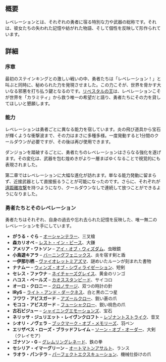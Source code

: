 <!-- title: レベレーション -->

<!-- quote: その力は、忘れ去られた記憶のように彼女たちに訪れた。 -->

<!-- chapters: -1 -->

<!-- images: (Revelations' Appearance Overview #1), (Revelations' Appearance Overview #2), (Revelations' Power Overview) --->

<!-- model: false -->

## 概要

レベレーションとは、それぞれの勇者に宿る特別な力や武器の総称です。それは、彼女たちの失われた記憶や紡がれた物語、そして個性を反映して形作られています。

## 詳細

### 序章

最初のステインキングとの激しい戦いの中、勇者たちは「レベレーション！」と叫ぶと同時に、秘められた力を発現させました。この力こそが、世界を脅かす大いなる邪悪を打ち払う鍵となるのです。[リベスタルの王](#entry:outsider-entry)は、レベレーションこそが世界を「カラミティ」から救う唯一の希望だと語り、勇者たちにその力を貸してほしいと懇願します。

### 能力

レベレーションは勇者ごとに異なる能力を宿しています。炎の飛び道具から宝石が輝くような衝撃波まで、その力はまさに多種多様。一度発動すると1分間のクールダウンが必要ですが、その後は再び使用できます。

ダンジョンを踏破するごとに、勇者たちのレベレーションはさらなる強化を遂げます。その変化は、武器を包む煌めきがより一層まばゆくなることで視覚的にも表現されました。

第二章ではレベレーションに大幅な進化が訪れます。単なる能力発動に留まらず、近接武器として直接振るうことが可能になったのです。さらに、それぞれが[遠距離攻撃](https://www.youtube.com/live/zCWoxMbOZPk?si=xESfWS16pd6-LjUN&t=6606)を持つようになり、クールダウンなしで連続して放つことができるようになりました。

### 勇者たちとそのレベレーション

勇者たちはそれぞれ、自身の過去や忘れ去られた記憶を反映した、唯一無二のレベレーションを手にしています。

-   **がうる・ぐら** – [オーシャンテラー](#entry:oceanic-terror-entry)、三叉槍
-   **森カリオペ** – [レスト・イン・ピース](#entry:rest-in-peace-entry)、大鎌
-   **アメリア・ワトソン** – [アイ・オブ・ウィズダム](#entry:eye-of-wisdom-entry)、虫眼鏡
-   **小鳥遊キアラ** – [バーニングフェニックス](#entry:burning-phoenix-entry)、炎を宿す剣と盾
-   **一伊那尓栖** – [ヴァイオレットミアズマ](#entry:violet-miasma-entry)、謎めいたルーンが刻まれた書物
-   **ナナムー** – [ウィンズ・オブ・シヴィライゼーション](#entry:winds-of-civilization-entry)、短剣
-   **セレス・ファウナ** – [ネイチャーズグレイス](#entry:natures-grace-entry)、黄金のリンゴ
-   **ハコス・ベールズ** – [カオススタンピード](#entry:chaos-stampede-entry)、サイコロ
-   **オーロ・クロニー** – [クロノサージ](#entry:chrono-surge-entry)、双つの時計の針
-   **IRyS** – [ライト・アンド・ダークネス](#entry:light-and-darkness-entry)、白と黒の二つ星
-   **フワワ・アビスガード** – [アズールクロー](#entry:azure-claws-entry)、鋭い蒼の爪
-   **モココ・アビスガード** – [フューシャクロー](#entry:fuchsia-claws-entry)、鋭い桃色の爪
-   **古石ビジュー** – [シャイニングエモーションズ](#entry:shining-emotions-entry)、宝石
-   **ネリッサ・ジュリエット・レイヴンクロフト** – [レゾナントストライク](#entry:resonant-strike-entry)、音叉
-   **シオリ・ノヴェラ** – [ブックマーク・オブ・メモリーズ](#entry:bookmark-of-memories-entry)、羽ペン
-   **エリザベス・ローズ・ブラッドフレイム** – [ソーン・オブ・オーダー](#entry:thorn-of-order-entry)、大剣（クレイモア）
-   **ゴナソン・G** – [グレムリングレネード](#entry:gremlin-grenade-entry)、鉄の拳
-   **セシリア・イマーグリーン** – [オートマトンアサルト](#entry:automaton-assault-entry)、ランス
-   **ラオラ・パンテラ** – [パーフェクトエクスキューション](#entry:purrfect-execution-entry)、機械仕掛けの爪